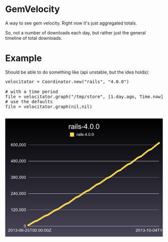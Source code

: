 # GemVelocity

A way to see gem velocity. Right now it's just aggregated totals.

So, not a number of downloads each day, but rather just the general timeline of total downloads.

# Example

Should be able to do something like (api unstable, but the idea holds):

<pre>
velocitator = Coordinator.new("rails", "4.0.0")

# with a time period
file = velocitator.graph("/tmp/store", [1.day.ago, Time.now])
# use the defaults
file = velocitator.graph(nil,nil)

</pre>


![here](examples/rails-4.0.0.png)

